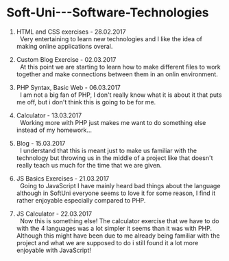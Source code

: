 # Soft-Uni---Software-Technologies

01. HTML and CSS exercises - 28.02.2017<br/>
&nbsp;&nbsp;Very entertaining to learn new technologies and I like the idea of making online applications overal.

02. Custom Blog Exercise - 02.03.2017<br/>
&nbsp;&nbsp;At this point we are starting to learn how to make different files to work together and make connections between them in an onlin environment.

03. PHP Syntax, Basic Web - 06.03.2017<br/>
&nbsp;&nbsp;I am not a big fan of PHP, I don't really know what it is about it that puts me off, but i don't think this is going to be for me.

04. Calculator - 13.03.2017<br/>
&nbsp;&nbsp;Working more with PHP just makes me want to do something else instead of my homework...

05. Blog - 15.03.2017<br/>
&nbsp;&nbsp;I understand that this is meant just to make us familiar with the technology but throwing us in the middle of a project like that doesn't really teach us much for the time that we are given.

06. JS Basics Exercises - 21.03.2017<br/>
&nbsp;&nbsp;Going to JavaScript I have mainly heard bad things about the language although in SoftUni everyone seems to love it for some reason, I find it rather enjoyable especially compared to PHP.

07. JS Calculator - 22.03.2017<br/>
&nbsp;&nbsp;Now this is something else!  The calculator exercise that we have to do with the 4 languages was a lot simpler it seems than it was with PHP. Although this might have been due to me already being familiar with the project and what we are supposed to do i still found it a lot more enjoyable with JavaScript!
